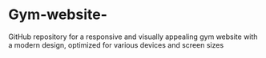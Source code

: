 # Gym-website-
GitHub repository for a responsive and visually appealing gym website with a modern design, optimized for various devices and screen sizes
